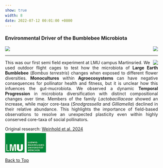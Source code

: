 ```yaml
---
show: true
width: 8
date: 2022-07-12 00:01:00 +0800
---
```

<div class="p-4">
     <h3 id="Bombus">Environmental Driver of the Bumblebee Microbiota</h3>
      <div style="display: flex; flex-wrap: wrap; justify-content: space-between; gap: 1px;">
     <img data-src="{{ 'assets/images/photos/bb_setupm.jpg' | relative_url }}" class="lazy rounded frame-img" src="{{ '/assets/images/empty_300x200.png' | relative_url }}">
     <img data-src="{{ 'assets/images/photos/bb_nest2.jpg' | relative_url }}" class="lazy rounded frame-img" src="{{ '/assets/images/empty_300x200.png' | relative_url }}">
               </div>
 <hr />
      <div style="text-align: justify;">
     <img data-src="{{ 'assets/images/covers/cover_bumble.jpg' | relative_url }}" class="lazy rounded frame-img" style="float: right; margin-left: 10px;"  src="{{ '/assets/images/empty_300x200.png' | relative_url }}">  
<p>
This was our first semi field experiment at LMU campus Martinsried. We used outdoor flight cages to test how the microbiota of <strong>Large Earth Bumblebee</strong> (<i>Bombus terrestris</i>) changes when exposed to different flower diversities.
  <strong>Monocultures</strong> within <strong>Agroecosystems</strong> can have negative consequences for pollinator health and fitness, but it is unclear how this infuences the gut-mucrobiota. We observed a dynamic <strong>Temporal Progression</strong> in microbiota diversification with distinct compositional changes over time.
  Members of the family <i>Lactobacillaceae</i> showed an increase, while major core-taxa (<i>Snodgrassella</i> and <i>Gilliamella</i>) declined in their relative abundance.
  This highlights the importance of field-based observations to resolve an unexpected plasticity even within highly conserved core-taxa of social pollinators. 
</p>
    <div style="display: flex; flex-direction: column; align-items: start; gap: 5px;">
    <span>
        Original research: 
        <a href="https://doi.org/10.3389/fcimb.2024.1342781">
            Weinhold et al. 2024
        </a>
    </span>
    <div style="display: flex; gap: 10px; align-items: center;">
        <span class="__dimensions_badge_embed__" 
              data-doi="10.3389/fcimb.2024.1342781" 
              data-style="small_rectangle">
        </span>
        <div class='altmetric-embed' 
             data-badge-popover='bottom' 
             data-doi='10.3389/fcimb.2024.1342781'>
        </div>
        <a href="https://plu.mx/plum/a/?doi=10.3389/fcimb.2024.1342781" 
           class="plumx-plum-print-popup" 
           data-popup="bottom" 
           data-theme="liberty" 
           data-badge="false" 
           data-size="small">
        </a>
    </div>
</div>
 <img src="/assets/logo/logo64_LMU.png" alt="LMU Logo" class="img-fluid logo-img">
 <p><a href="#top">Back to Top <i class="fas fa-angle-double-up"></i></a></p>
</div>
</div>
